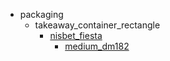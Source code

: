 * packaging
  * takeaway_container_rectangle
    * [nisbet_fiesta](packaging/takeaway_container_rectangle/nisbet_fiesta)
      * [medium_dm182](packaging/takeaway_container_rectangle/nisbet_fiesta/medium_dm182)
